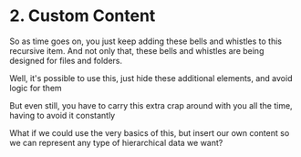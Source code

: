 # 2. Custom Content

So as time goes on, you just keep adding these bells and whistles to this
recursive item. And not only that, these bells and whistles are being designed
for files and folders.

Well, it's possible to use this, just hide these additional elements, and avoid
logic for them

But even still, you have to carry this extra crap around with you all the time,
having to avoid it constantly

What if we could use the very basics of this, but insert our own content so we
can represent any type of hierarchical data we want?
